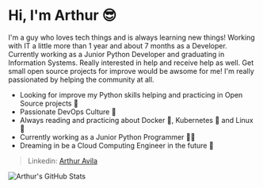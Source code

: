 # Hi, I'm Arthur :sunglasses:

I'm a guy who loves tech things and is always learning new things! Working with IT a little more than 1 year and about 7 months as a Developer.
Currently working as a Junior Python Developer and graduating in Information Systems. Really interested in help and receive help as well. Get small open source projects for improve would be awsome for me! I'm really passionated by helping the community at all.


- Looking for improve my Python skills helping and practicing in Open Source projects	:snake:
- Passionate DevOps Culture :robot:
- Always reading and practicing about Docker :whale:, Kubernetes :octopus: and Linux :penguin:
- Currently working as a Junior Python Programmer :man_technologist:
- Dreaming in be a Cloud Computing Engineer in the future :star_struck:

> Linkedin: [Arthur Avila](https://www.linkedin.com/in/arthur-%C3%A1vila-502bb889/)

![Arthur's GitHub Stats](https://komarev.com/ghpvcrc/?username=arthuravila26&color=green)
